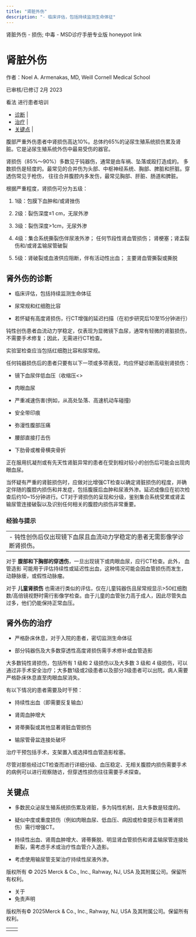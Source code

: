 ```yaml
---
title: "肾脏外伤"
description: "- 临床评估，包括持续监测生命体征"
---
```


﻿肾脏外伤 \- 损伤; 中毒 \- MSD诊疗手册专业版 honeypot link

# 肾脏外伤

作者：Noel A. Armenakas, MD, Weill Cornell Medical School

已审核/已修订 2月 2023

看法 进行患者培训

- [诊断](#诊断_v1112606_zh) \|
- [治疗](#治疗_v1112646_zh) \|
- [关键点](#关键点_v8592772_zh) \|

腹部严重外伤患者中肾损伤高达10%。总体约65%的泌尿生殖系统损伤累及肾脏。它是泌尿生殖系统外伤中最易受伤的器官。

肾损伤（85%～90%）多数见于钝器伤，通常是由车祸、坠落或殴打造成的。 多数损伤是轻度的。最常见的合并伤为头部、中枢神经系统、胸部、脾脏和肝脏。穿透伤常见于枪伤， 往往合并腹腔内多发伤，最常见胸部、肝脏、肠道和脾脏。

根据严重程度，肾损伤可分为五级：

1. 1级：包膜下血肿和/或肾挫伤

2. 2级：裂伤深度≤1 cm，无尿外渗

3. 3级：裂伤深度>1cm，无尿外渗

4. 4级：集合系统撕裂伤伴尿液外渗； 任何节段性肾血管损伤； 肾梗塞；肾盂裂伤和/或肾盂输尿管破裂

5. 5级：肾破裂或血液供应阻断，伴有活动性出血； 主要肾血管撕裂或撕脱


## 肾外伤的诊断

- 临床评估，包括持续监测生命体征

- 尿常规和红细胞比容

- 若怀疑有高度肾损伤，行CT增强的延迟扫描（在初步研究后10至15分钟进行）


钝性创伤患者血流动力学稳定，仅表现为显微镜下血尿，通常有轻微的肾脏损伤，不需要手术修复；因此，无需进行CT检查。

实验室检查应当包括红细胞比容和尿常规。

任何钝器损伤后的患者只要有以下一项或多项表现，均应怀疑诊断高级别肾损伤：

- 镜下血尿伴低血压（收缩压<>

- 肉眼血尿

- 严重减速伤害(例如，从高处坠落、高速机动车碰撞)

- 安全带印痕

- 弥漫性腹部压痛

- 腰部直接打击伤

- 下肋骨或椎骨横突骨折


正在服用抗凝剂或有先天性肾脏异常的患者在受到相对较小的创伤后可能会出现肉眼血尿。

当怀疑有严重的肾脏损伤时，应做对比增强CT检查以确定肾脏损伤的程度，并确定伴随的腹腔内损伤和并发症，包括腹膜后血肿和尿液外渗。延迟成像应在初次检查后约10~15分钟进行。CT对于肾损伤的呈现和分级，鉴别集合系统受累或肾盂输尿管连接破裂以及识别任何相关的腹腔内损伤非常重要。

### 经验与提示

|     |
| --- |
| - 钝性创伤后仅出现镜下血尿且血流动力学稳定的患者无需影像学诊断肾损伤。 |

对于 **腹部和下胸部的穿透伤**，一旦出现镜下或肉眼血尿，应行CT检查。此外， 血管造影 可能用于评估持续性或延迟性出血，这种情况可能会因血管损伤而发生， 动静脉瘘，或假性动脉瘤。

对于 **儿童肾损伤** 也需进行类似的评估，仅在儿童钝器伤且尿常规显示>50红细胞数/高倍镜视野时需行影像学检查。由于儿童的血管张力高于成人，因此尽管失血过多，他们仍能保持正常血压。

## 肾外伤的治疗

- 严格卧床休息，对于入院的患者，密切监测生命体征

- 部分钝器伤及大多数穿透性高度肾损伤需手术修补或血管造影


大多数钝性肾损伤，包括所有 1 级和 2 级损伤以及大多数 3 级和 4 级损伤，可以通过非手术安全治疗；大多数1级或2级患者以及部分3级患者可以出院。病人需要严格卧床休息直至肉眼血尿消失。

有以下情况的患者需要及时干预：

- 持续性出血（即需要反复输血）

- 肾周血肿增大

- 肾蒂撕裂或其他显著肾脏血管损伤

- 输尿管骨盆连接处破坏


治疗干预包括手术，支架置入或选择性血管造影栓塞。

尽管对那些经过CT检查而进行详细分级、血压稳定、无相关腹腔内损伤需要手术的病例可以进行观察随访，但穿透性损伤往往需要手术探查。

## 关键点

- 多数民众泌尿生殖系统损伤累及肾脏，多为钝性机制，且大多数是轻度的。

- 疑似中度或重度损伤（例如肉眼血尿、低血压、病因或检查提示有显著肾损伤）需行增强CT。

- 持续性出血、肾周血肿增大、肾蒂撕脱、明显肾血管损伤和肾盂输尿管连接处断裂，需考虑手术或治疗性血管介入造影。

- 考虑使用输尿管支架治疗持续性尿液外渗。




版权所有 © 2025
Merck & Co., Inc., Rahway, NJ, USA 及其附属公司。保留所有权利。

- 关于
- 免责声明

版权所有© 2025Merck & Co., Inc., Rahway, NJ, USA 及其附属公司。保留所有权利。

|     |     |
| --- | --- |
|  |  |